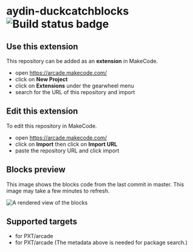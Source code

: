 # aydin-duckcatchblocks ![Build status badge](https://github.com/aydin2009/aydin-duckcatchblocks/workflows/MakeCode/badge.svg)



## Use this extension

This repository can be added as an **extension** in MakeCode.

* open https://arcade.makecode.com/
* click on **New Project**
* click on **Extensions** under the gearwheel menu
* search for the URL of this repository and import

## Edit this extension

To edit this repository in MakeCode.

* open https://arcade.makecode.com/
* click on **Import** then click on **Import URL**
* paste the repository URL and click import

## Blocks preview

This image shows the blocks code from the last commit in master.
This image may take a few minutes to refresh.

![A rendered view of the blocks](https://github.com/aydin2009/aydin-duckcatchblocks/raw/master/.makecode/blocks.png)

## Supported targets

* for PXT/arcade
* for PXT/arcade
(The metadata above is needed for package search.)

